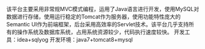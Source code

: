该平台主要采用非常规MVC模式编程，运用了Java语言进行开发，使用MySQL对数据进行存储，使用运行稳定的Tomcat作为服务器，使用功能特性庞大的Semantic UI作为前端框架，后台采用高效率的Servlet技术。该平台几乎支持所有的操作系统及数据库系统，占用系统资源较少，代码执行速度较快。
开发工具：idea+sqlyog
开发环境：java7+tomcat8+mysql
